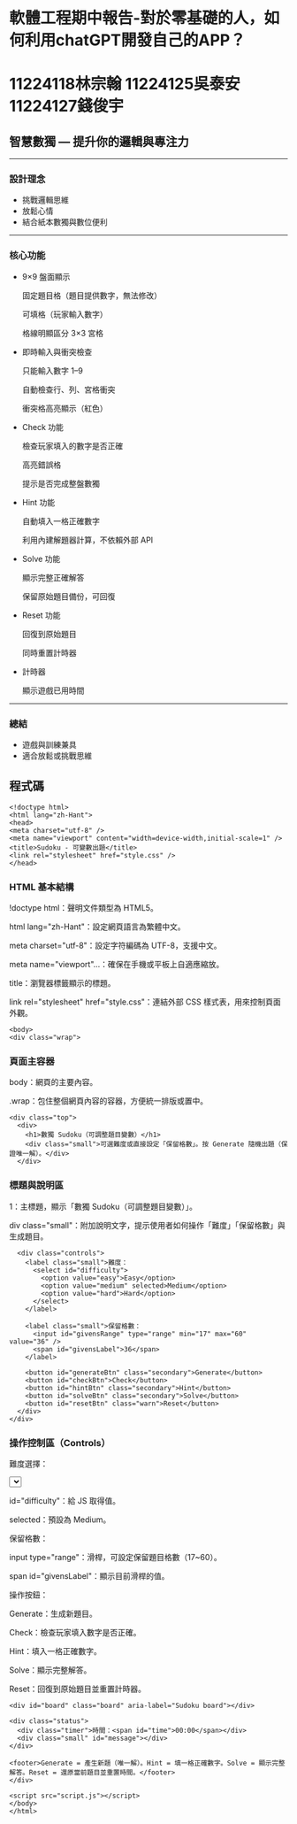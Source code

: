 # 軟體工程期中報告-對於零基礎的人，如何利用chatGPT開發自己的APP？
# 11224118林宗翰 11224125吳泰安 11224127錢俊宇

## 智慧數獨 — 提升你的邏輯與專注力
---

### 設計理念
- 挑戰邏輯思維
- 放鬆心情
- 結合紙本數獨與數位便利

---

### 核心功能
- 9×9 盤面顯示

  固定題目格（題目提供數字，無法修改）

  可填格（玩家輸入數字）

  格線明顯區分 3×3 宮格

- 即時輸入與衝突檢查

  只能輸入數字 1–9

  自動檢查行、列、宮格衝突

  衝突格高亮顯示（紅色）

- Check 功能

  檢查玩家填入的數字是否正確

  高亮錯誤格

  提示是否完成整盤數獨

- Hint 功能

  自動填入一格正確數字

  利用內建解題器計算，不依賴外部 API

- Solve 功能

  顯示完整正確解答

  保留原始題目備份，可回復

- Reset 功能

  回復到原始題目

  同時重置計時器

- 計時器

  顯示遊戲已用時間

---


### 總結
- 遊戲與訓練兼具
- 適合放鬆或挑戰思維

## 程式碼

    <!doctype html>
    <html lang="zh-Hant">
    <head>
    <meta charset="utf-8" />
    <meta name="viewport" content="width=device-width,initial-scale=1" />
    <title>Sudoku - 可變數出題</title>
    <link rel="stylesheet" href="style.css" />
    </head>
### HTML 基本結構

!doctype html：聲明文件類型為 HTML5。

html lang="zh-Hant"：設定網頁語言為繁體中文。

meta charset="utf-8"：設定字符編碼為 UTF-8，支援中文。

meta name="viewport"...：確保在手機或平板上自適應縮放。

title：瀏覽器標籤顯示的標題。

link rel="stylesheet" href="style.css"：連結外部 CSS 樣式表，用來控制頁面外觀。


    <body>
    <div class="wrap">
### 頁面主容器

body：網頁的主要內容。

.wrap：包住整個網頁內容的容器，方便統一排版或置中。




    <div class="top">
      <div>
        <h1>數獨 Sudoku（可調整題目變數）</h1>
        <div class="small">可選難度或直接設定「保留格數」。按 Generate 隨機出題（保證唯一解）。</div>
      </div>

### 標題與說明區
1：主標題，顯示「數獨 Sudoku（可調整題目變數）」。

div class="small"：附加說明文字，提示使用者如何操作「難度」「保留格數」與生成題目。

      <div class="controls">
        <label class="small">難度：
          <select id="difficulty">
            <option value="easy">Easy</option>
            <option value="medium" selected>Medium</option>
            <option value="hard">Hard</option>
          </select>
        </label>

        <label class="small">保留格數：
          <input id="givensRange" type="range" min="17" max="60" value="36" />
          <span id="givensLabel">36</span>
        </label>

        <button id="generateBtn" class="secondary">Generate</button>
        <button id="checkBtn">Check</button>
        <button id="hintBtn" class="secondary">Hint</button>
        <button id="solveBtn" class="secondary">Solve</button>
        <button id="resetBtn" class="warn">Reset</button>
      </div>
    </div>

### 操作控制區（Controls）
難度選擇：

<select> 提供 Easy / Medium / Hard 選項。

id="difficulty"：給 JS 取得值。

selected：預設為 Medium。

保留格數：

input type="range"：滑桿，可設定保留題目格數（17~60）。

span id="givensLabel"：顯示目前滑桿的值。

操作按鈕：

Generate：生成新題目。

Check：檢查玩家填入數字是否正確。

Hint：填入一格正確數字。

Solve：顯示完整解答。

Reset：回復到原始題目並重置計時器。



    <div id="board" class="board" aria-label="Sudoku board"></div>

    <div class="status">
      <div class="timer">時間：<span id="time">00:00</span></div>
      <div class="small" id="message"></div>
    </div>

    <footer>Generate = 產生新題（唯一解）。Hint = 填一格正確數字。Solve = 顯示完整解答。Reset = 還原當前題目並重置時間。</footer>
    </div>

    <script src="script.js"></script>
    </body>
    </html>

